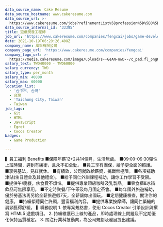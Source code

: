 ```yaml
---
data_source_name: Cake Resume
data_source_hostname: www.cakeresume.com
data_source_url: >-
  https://www.cakeresume.com/jobs?refinementList%5Bprofession%5D%5B0%5D=game-production&range%5Bsalary_range%5D%5Bmin%5D=1000000
data_source_internal_id: '33385'
title: 遊戲開發工程師
job_url: 'https://www.cakeresume.com/companies/fengcai/jobs/game-development-engineer'
date: 2021-10-19T06:20:26.408Z
company_name: 風采有限公司
company_page_url: 'https://www.cakeresume.com/companies/fengcai'
company_logo_url: >-
  https://media.cakeresume.com/image/upload/s--GeAN-nwD--/c_pad,fl_png8,h_200,w_200/v1634619515/mtsj1squ4e1vmcmckli8.png
salary_text: TWD40000 - TWD60000
salary_currency: TWD
salary_type: per_month
salary_min: 40000
salary_max: 60000
location_list:
  - '台中市, 台灣'
  - 台灣
  - 'Taichung City, Taiwan'
  - Taiwan
job_tags:
  - Git
  - HTML
  - JavaScript
  - Egret
  - Cocos Creator
badges:
  - Game Production

---
```


▍員工福利 Benefits ■保障年薪12+2共14個月，生活無虞。 ■09:00-09:30彈性上班時間，遲到有緩衝，且永不扣全勤。 ■員工享有團保，給予更全面的照護。 ■享勞基法，見紅就休。 ■有績效，公司就敢給薪資，挑戰無極限。 ■各項補助津貼(生日禮金及其他禮金)。 ■給予同仁外訓課程補助，讓你工作學習不受限。 ■提供午/晚餐，伙食費不煩惱。 ■提供專業頂級咖啡及乳製品。 ■零食櫃&冰箱飲品可無限享用。 ■不定時聚餐/下午茶及每月固定茶會。 ■每年國外旅遊補助，優於勞基法再另給全薪旅遊假7天，全薪讓你出國玩。 ■定期健康檢查，關注你的健康。 ■持續傾聽同仁許願，豐富福利內容。 ■提供專業按摩師，讓同仁緊繃的肩頸獲得舒緩。 ▍職務說明 1. 依專案規格書，使用 Cocos Creator 引擎設計與撰寫 HTML5 遊戲項目。 2. 持續維護已上線的產品，即時處理線上問題及不定期優化保持品質穩定。 3. 關注行業科技動向，為公司規劃及發展提出建議。